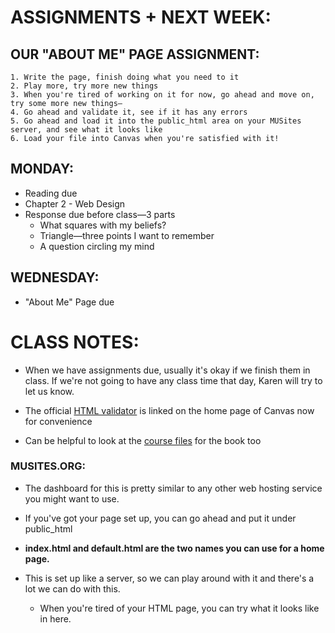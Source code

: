 # ASSIGNMENTS + NEXT WEEK:

## OUR "ABOUT ME" PAGE ASSIGNMENT:
    1. Write the page, finish doing what you need to it
	2. Play more, try more new things
	3. When you're tired of working on it for now, go ahead and move on, try some more new things—
	4. Go ahead and validate it, see if it has any errors
	5. Go ahead and load it into the public_html area on your MUSites server, and see what it looks like
	6. Load your file into Canvas when you're satisfied with it!

## MONDAY:
- Reading due
- Chapter 2 - Web Design
- Response due before class—3 parts
	+ What squares with my beliefs?
	+ Triangle—three points I want to remember
	+ A question circling my mind

## WEDNESDAY: 
- "About Me" Page due

# CLASS NOTES:	
- When we have assignments due, usually it's okay if we finish them in class. If we're not going to have any class time that day, Karen will try to let us know.

- The official [HTML validator](https://validator.w3.org/) is linked on the home page of Canvas now for convenience

- Can be helpful to look at the [course files](http://www.joelsklar.com/pwd6/) for the book too

### MUSITES.ORG:
- The dashboard for this is pretty similar to any other web hosting service you might want to use.
- If you've got your page set up, you can go ahead and put it under public_html
	
- __index.html and default.html are the two names you can use for a home page.__

- This is set up like a server, so we can play around with it and there's a lot we can do with this.
	+ When you're tired of your HTML page, you can try what it looks like in here.
